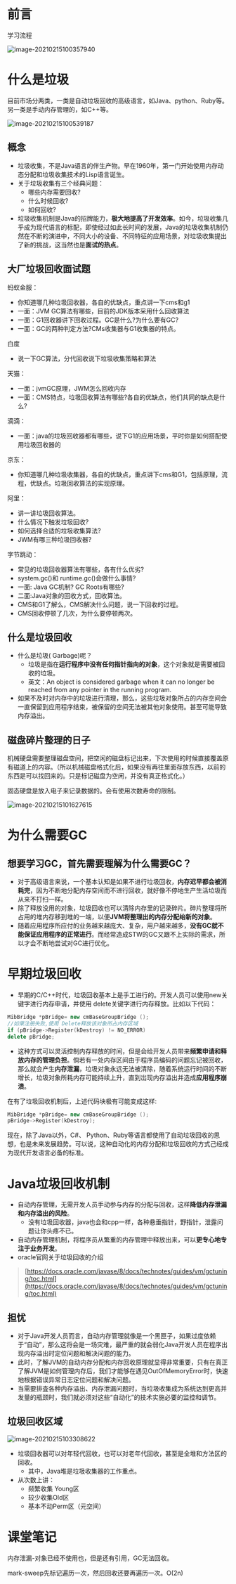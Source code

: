 # 前言

学习流程

![image-20210215100357940](https://gitee.com/clancy/images/raw/master/img/20210215100406.png)

# 什么是垃圾

目前市场分两类，一类是自动垃圾回收的高级语言，如Java、python、Ruby等。另一类是手动内存管理的，如C++等。

![image-20210215100539187](https://gitee.com/clancy/images/raw/master/img/20210215100540.png)

## 概念

- 垃圾收集，不是Java语言的伴生产物。早在1960年，第一门开始使用内存动态分配和垃圾收集技术的Lisp语言诞生。
- 关于垃圾收集有三个经典问题：
  - 哪些内存需要回收?
  - 什么时候回收?
  - 如何回收?
- 垃圾收集机制是Java的招牌能力，**极大地提高了开发效率**。如今，垃圾收集几乎成为现代语言的标配，即使经过如此长时间的发展，Java的垃圾收集机制仍然在不断的演进中，不同大小的设备、不同特征的应用场景，对垃圾收集提出了新的挑战，这当然也是**面试的热点**。



## 大厂垃圾回收面试题

蚂蚁金服：

- 你知道哪几种垃圾回收器，各自的优缺点，重点讲一下cms和g1
- 一面：JVM GC算法有哪些，目前的JDK版本采用什么回收算法
- 一面：G1回收器讲下回收过程。GC是什么?为什么要有GC?
- 一面：GC的两种判定方法?CMs收集器与G1收集器的特点。

白度

- 说一下GC算法，分代回收说下垃圾收集策略和算法

天猫：

- 一面：jvmGC原理，JWM怎么回收内存
- 一面：CMS特点，垃圾回收算法有哪些?各自的优缺点，他们共同的缺点是什么?

滴滴：

- 一面：java的垃圾回收器都有哪些，说下G1的应用场景，平时你是如何搭配使用垃圾回收器的

京东：

- 你知道哪几种垃圾收集器，各自的优缺点，重点讲下cms和G1，包括原理，流程，优缺点。垃圾回收算法的实现原理。

阿里：

- 讲一讲垃圾回收算法。
- 什么情况下触发垃圾回收?
- 如何选择合适的垃圾收集算法?
- JWM有哪三种垃圾回收器?

字节跳动：

- 常见的垃圾回收器算法有哪些，各有什么优劣?
- system.gc()和 runtime.gc()会做什么事情?
- 一面: Java GC机制? GC Roots有哪些?
- 二面:Java对象的回收方式，回收算法。
- CMS和G1了解么，CMS解决什么问题，说一下回收的过程。
- CMS回收停顿了几次，为什么要停顿两次。



## 什么是垃圾回收

- 什么是垃圾( Garbage)呢？
  - 垃圾是指在**运行程序中没有任何指针指向的对象**，这个对象就是需要被回收的垃圾。
  - 英文：An object is considered garbage when it can no longer be reached from any pointer in the running program.
- 如果不及时对内存中的垃圾进行清理，那么，这些垃圾对象所占的内存空间会一直保留到应用程序结束，被保留的空间无法被其他对象使用。甚至可能导致内存溢出。

## 磁盘碎片整理的日子

机械硬盘需要整理磁盘空间，把空闲的磁盘标记出来，下次使用的时候直接覆盖原有磁道上的内容。（所以机械磁盘格式化后，如果没有再往里面存放东西，以前的东西是可以找回来的。只是标记磁盘为空闲，并没有真正格式化。）

固态硬盘是放入电子来记录数据的。会有使用次数寿命的限制。

![image-20210215101627615](https://gitee.com/clancy/images/raw/master/img/20210215101629.png)





# 为什么需要GC

## 想要学习GC，首先需要理解为什么需要GC？

- 对于高级语言来说，一个基本认知是如果不进行垃圾回收，**内存迟早都会被消耗完**，因为不断地分配内存空间而不进行回收，就好像不停地生产生活垃圾而从来不打扫一样。
- 除了释放没用的对象，垃圾回收也可以清除内存里的记录碎片。碎片整理将所占用的堆内存移到堆的一端，以便**JVM将整理出的内存分配绐新的对象**。
- 随着应用程序所应付的业务越来越庞大、复杂，用户越来越多，**没有GC就不能保证应用程序的正常进行**。而经常造成STW的GC又跟不上实际的需求，所以才会不断地尝试对GC进行优化。



# 早期垃圾回收

- 早期的C/C++时代，垃圾回收基本上是手工进行的。开发人员可以使用new关键字进行内存申请，并使用 delete关键字进行内存释放。比如以下代码：

```c++
MibBridge *pBridge= new cmBaseGroupBridge ();
//如果注册失败,使用 Delete释放该对象所占内存区域
if (pBridge->Register(kDestroy) != NO_ERROR)
delete pBridge;
```

- 这种方式可以灵活控制内存释放的时间，但是会给开发人员带来**频繁申请和释放内存的管理负担**。倘若有一处内存区间由于程序员编码的问题忘记被回收，那么就会产生**内存泄漏**，垃圾对象永远无法被清除，随着系统运行时间的不断增长，垃圾对象所耗内存可能持续上升，直到岀现内存溢出并造成**应用程序崩溃**。

[^内存泄漏]: 对象已经不再使用，但是还是指针指向，无法回收。



在有了垃圾回收机制后，上述代码块极有可能变成这样:

```c++
MibBridge *pBridge= new cmBaseGroupBridge ();
pBridge->Register(kDestroy);
```

现在，除了Java以外，C#、 Python、Ruby等语言都使用了自动垃圾回收的思想，也是未来发展趋势。可以说，这种自动化的内存分配和垃圾回收的方式己经成为现代开发语言必备的标准。



# Java垃圾回收机制

- 自动内存管理，无需开发人员手动参与内存的分配与回收，这样**降低内存泄漏和内存溢出的风险**。
  - 没有垃圾回收器，java也会和cpp一样，各种悬垂指针，野指针，泄露问题让你头疼不已。
- 自动内存管理机制，将程序员从繁重的内存管理中释放出来，可以**更专心地专注于业务开发**。
- oracle官网关于垃圾回收的介绍

>[https://docs.oracle.com/javase/8/docs/technotes/guides/vm/gctuning/toc.html](https://docs.oracle.com/javase/8/docs/technotes/guides/vm/gctuning/toc.html)



## 担忧

- 对于Java开发人员而言，自动内存管理就像是一个黑匣子，如果过度依赖于“自动”，那么这将会是一场灾难，最严重的就会弱化Java开发人员在程序出现内存溢出时定位问题和解决问题的能力。
- 此时，了解JVM的自动内存分配和内存回收原理就显得非常重要，只有在真正了解JVM是如何管理内存后，我们才能够在遇见OutOfMemoryError时，快速地根据错误异常日志定位问题和解决问题。
- 当需要排査各种内存溢出、内存泄漏问题时，当垃圾收集成为系统达到更高并发量的瓶颈时，我们就必须对这些“自动化”的技术实施必要的监控和调节。

## 垃圾回收区域

![image-20210215103308622](https://gitee.com/clancy/images/raw/master/img/20210215103310.png)

- 垃圾回收器可以对年轻代回收，也可以对老年代回收，甚至是全堆和方法区的回收。
  - 其中，Java堆是垃圾收集器的工作重点。
- 从次数上讲：
  - 频繁收集 Young区
  - 较少收集Old区
  - 基本不动Perm区（元空间）



# 课堂笔记

内存泄漏-对象已经不使用也，但是还有引用，GC无法回收。

mark-sweep先标记遍历一次，然后回收还要再遍历一次。O(2n)

